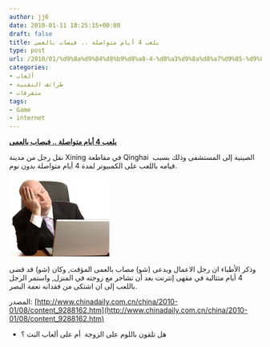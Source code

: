 ```yaml
---
author: jj6
date: 2010-01-11 18:25:15+00:00
draft: false
title: يلعب 4 أيام متواصلة .. فيصاب بالعمى
type: post
url: /2010/01/%d9%8a%d9%84%d8%b9%d8%a8-4-%d8%a3%d9%8a%d8%a7%d9%85-%d9%85%d8%aa%d9%88%d8%a7%d8%b5%d9%84%d8%a9-%d9%81%d9%8a%d8%b5%d8%a7%d8%a8-%d8%a8%d8%a7%d9%84%d8%b9%d9%85%d9%89/
categories:
- ألعاب
- طرائف التقنية
- متفرقات
tags:
- Game
- internet
---
```


[**يلعب 4 أيام متواصلة .. فيصاب بالعمى**](https://www.it-scoop.com/2010/01/%d9%8a%d9%84%d8%b9%d8%a8-4-%d8%a3%d9%8a%d8%a7%d9%85-%d9%85%d8%aa%d9%88%d8%a7%d8%b5%d9%84%d8%a9-%d9%81%d9%8a%d8%b5%d8%a7%d8%a8-%d8%a8%d8%a7%d9%84%d8%b9%d9%85%d9%89/)


نقل رجل من مدينة Xining في مقاطعة Qinghai  الصينية إلى المستشفى وذلك بسبب قيامه باللعب على الكمبيوتر لمدة 4 أيام متواصلة بدون نوم.

[![](3110586152_6c808e1b6a_o.jpg)
](3110586152_6c808e1b6a_o.jpg)

وذكر الأطباء ان رجل الاعمال ويدعى (شو) مصاب بالعمى المؤقت, وكان (شو) قد قضى 4 أيام متتالية في مقهى إنترنت بعد أن تشاجر مع زوجته في المنزل, واستمر الرجل باللعب إلى ان اشتكى من فقدانه نعمة البصر.

المصدر: [http://www.chinadaily.com.cn/china/2010-01/08/content_9288162.htm](http://www.chinadaily.com.cn/china/2010-01/08/content_9288162.htm)

- هل تلقون باللوم على الزوجة  أم على ألعاب النت ؟
